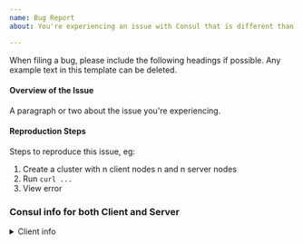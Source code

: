 ```yaml
---
name: Bug Report
about: You're experiencing an issue with Consul that is different than the documented behavior.

---
```


When filing a bug, please include the following headings if
possible. Any example text in this template can be deleted.

#### Overview of the Issue

A paragraph or two about the issue you're experiencing.

#### Reproduction Steps

Steps to reproduce this issue, eg:

1. Create a cluster with n client nodes n and n server nodes
1. Run `curl ...`
1. View error

### Consul info for both Client and Server

<details>
  <summary>Client info</summary>
```
output from client 'consul info' command here
```
<details>

<details>
  <summary>Server info</summary>
```
output from server 'consul info' command here
```
<details>

### Operating system and Environment details

OS, Architecture, and any other information you can provide
about the environment.

### Log Fragments

Include appropriate Client or Server log fragments.
If the log is longer than a few dozen lines, please
include the URL to the [gist](https://gist.github.com/)
of the log instead of posting it in the issue.

Use `-log-level=TRACE` on the client and server to capture the maximum log detail.
